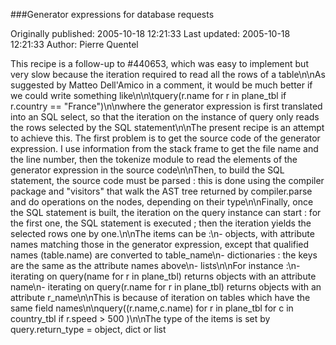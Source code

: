 ###Generator expressions for database requests

Originally published: 2005-10-18 12:21:33
Last updated: 2005-10-18 12:21:33
Author: Pierre Quentel

This recipe is a follow-up to #440653, which was easy to implement but very slow because the iteration required to read all the rows of a table\n\nAs suggested by Matteo Dell'Amico in a comment, it would be much better if we could write something like\n\n\tquery(r.name for r in plane_tbl if r.country == "France")\n\nwhere the generator expression is first translated into an SQL select, so that the iteration on the instance of query only reads the rows selected by the SQL statement\n\nThe present recipe is an attempt to achieve this. The first problem is to get the source code of the generator expression. I use information from the stack frame to get the file name and the line number, then the tokenize module to read the elements of the generator expression in the source code\n\nThen, to build the SQL statement, the source code must be parsed : this is done using the compiler package and "visitors" that walk the AST tree returned by compiler.parse and do operations on the nodes, depending on their type\n\nFinally, once the SQL statement is built, the iteration on the query instance can start : for the first one, the SQL statement is executed ; then the iteration yields the selected rows one by one.\n\nThe items can be :\n- objects, with attribute names matching those in the generator expression, except that qualified names (table.name) are converted to table_name\n- dictionaries : the keys are the same as the attribute names above\n- lists\n\nFor instance :\n- iterating on query(name for r in plane_tbl) returns objects with an attribute name\n- iterating on query(r.name for r in plane_tbl) returns objects with an attribute r_name\n\nThis is because of iteration on tables which have the same field names\n\nquery((r.name,c.name) for r in plane_tbl for c in country_tbl if r.speed > 500 )\n\nThe type of the items is set by query.return_type = object, dict or list
